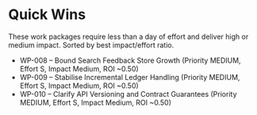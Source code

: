 # Quick Wins

These work packages require less than a day of effort and deliver high or medium impact. Sorted by best impact/effort ratio.

- WP-008 – Bound Search Feedback Store Growth (Priority MEDIUM, Effort S, Impact Medium, ROI ~0.50)
- WP-009 – Stabilise Incremental Ledger Handling (Priority MEDIUM, Effort S, Impact Medium, ROI ~0.50)
- WP-010 – Clarify API Versioning and Contract Guarantees (Priority MEDIUM, Effort S, Impact Medium, ROI ~0.50)

